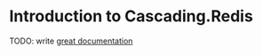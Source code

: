 # Introduction to Cascading.Redis

TODO: write [great documentation](http://jacobian.org/writing/great-documentation/what-to-write/)
